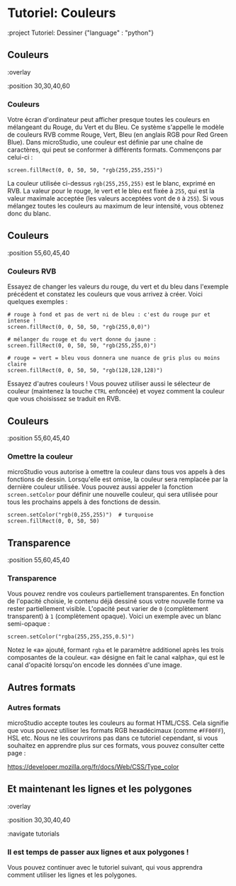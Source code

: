<!-- 1. Shapes (Rect, Round, RoundRect) -->
<!-- 2. Colors -->
<!-- 3. Lines, Polygons -->
<!-- 4. Text -->
<!-- 5. Sprites and Maps -->
<!-- 6. Gradients -->
<!-- 7. Rotating, Scaling, Transparency -->


# Tutoriel: Couleurs

:project Tutoriel: Dessiner {"language" : "python"}

## Couleurs

:overlay

:position 30,30,40,60

### Couleurs

Votre écran d'ordinateur peut afficher presque toutes les couleurs en mélangeant du Rouge, du
Vert et du Bleu. Ce système s'appelle le modèle de couleurs RVB comme Rouge, Vert, Bleu (en anglais RGB pour Red Green Blue). Dans microStudio, une couleur
est définie par une chaîne de caractères, qui peut se conformer à différents formats. Commençons par
celui-ci :

```
screen.fillRect(0, 0, 50, 50, "rgb(255,255,255)")
```

La couleur utilisée ci-dessus `rgb(255,255,255)` est le blanc, exprimé en RVB. La valeur pour le rouge, le vert et le bleu est fixée à `255`, qui est la valeur maximale acceptée
(les valeurs acceptées vont de `0` à `255`). Si vous mélangez toutes les couleurs au maximum de leur intensité, vous obtenez donc du blanc.

## Couleurs

:position 55,60,45,40

### Couleurs RVB

Essayez de changer les valeurs du rouge, du vert et du bleu dans l'exemple précédent et constatez les couleurs que vous
arrivez à créer. Voici quelques exemples :

```
# rouge à fond et pas de vert ni de bleu : c'est du rouge pur et intense !
screen.fillRect(0, 0, 50, 50, "rgb(255,0,0)")
```

```
# mélanger du rouge et du vert donne du jaune :
screen.fillRect(0, 0, 50, 50, "rgb(255,255,0)")
```

```
# rouge = vert = bleu vous donnera une nuance de gris plus ou moins claire
screen.fillRect(0, 0, 50, 50, "rgb(128,128,128)")
```

Essayez d'autres couleurs ! Vous pouvez utiliser aussi le sélecteur de couleur (maintenez la touche `CTRL` enfoncée)
et voyez comment la couleur que vous choisissez se traduit en RVB.

## Couleurs

:position 55,60,45,40

### Omettre la couleur

microStudio vous autorise à omettre la couleur dans tous vos appels à des fonctions de dessin. Lorsqu'elle
est omise, la couleur sera remplacée par la dernière couleur utilisée. Vous pouvez aussi appeler la fonction
```screen.setColor``` pour définir une nouvelle couleur, qui sera utilisée pour tous les prochains appels
à des fonctions de dessin.

```
screen.setColor("rgb(0,255,255)")  # turquoise
screen.fillRect(0, 0, 50, 50)
```

## Transparence

:position 55,60,45,40

### Transparence

Vous pouvez rendre vos couleurs partiellement transparentes. En fonction de l'opacité
choisie, le contenu déjà dessiné sous votre nouvelle forme va rester partiellement visible.
L'opacité peut varier de `0` (complètement transparent) à `1` (complètement opaque). Voici
un exemple avec un blanc semi-opaque :

```
screen.setColor("rgba(255,255,255,0.5)")
```

Notez le &laquo;a&raquo; ajouté, formant `rgba` et le paramètre additionel après les trois composantes
de la couleur. &laquo;a&raquo; désigne en fait le canal &laquo;alpha&raquo;, qui est le canal d'opacité lorsqu'on
encode les données d'une image.

## Autres formats

### Autres formats

microStudio accepte toutes les couleurs au format HTML/CSS. Cela signifie que vous pouvez utiliser
les formats RGB hexadécimaux (comme ```#FF00FF```), HSL etc. Nous ne les couvrirons pas dans ce tutoriel
cependant, si vous souhaitez en apprendre plus sur ces formats, vous pouvez consulter cette page :

https://developer.mozilla.org/fr/docs/Web/CSS/Type_color

## Et maintenant les lignes et les polygones

:overlay

:position 30,30,40,40

:navigate tutorials

### Il est temps de passer aux lignes et aux polygones !

Vous pouvez continuer avec le tutoriel suivant, qui vous apprendra comment utiliser les lignes et les polygones.
